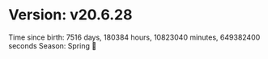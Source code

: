 # Version: v20.6.28
Time since birth: 7516 days, 180384 hours, 10823040 minutes, 649382400 seconds
Season: Spring 🌸
